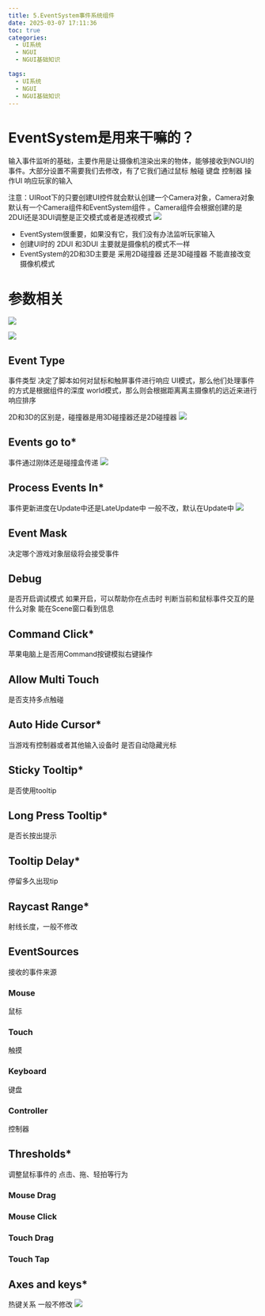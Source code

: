 ```yaml
---
title: 5.EventSystem事件系统组件
date: 2025-03-07 17:11:36
toc: true
categories:
  - UI系统
  - NGUI
  - NGUI基础知识

tags:
  - UI系统
  - NGUI
  - NGUI基础知识
---
```


# EventSystem是用来干嘛的？
输入事件监听的基础，主要作用是让摄像机渲染出来的物体，能够接收到NGUI的事件。大部分设置不需要我们去修改，有了它我们通过鼠标 触碰 键盘 控制器 操作UI 响应玩家的输入

注意：UIRoot下的只要创建UI控件就会默认创建一个Camera对象，Camera对象默认有一个Camera组件和EventSystem组件 。Camera组件会根据创建的是2DUI还是3DUI调整是正交模式或者是透视模式
![](5.EventSystem事件系统组件/file-20250310103828299.png)



- EventSystem很重要，如果没有它，我们没有办法监听玩家输入
- 创建UI时的 2DUI 和3DUI 主要就是摄像机的模式不一样
- EventSystem的2D和3D主要是 采用2D碰撞器 还是3D碰撞器 不能直接改变摄像机模式

# 参数相关


![](5.EventSystem事件系统组件/EventSystem相关参数%201.png)

![](5.EventSystem事件系统组件/file-20250310103901731.png)

## Event Type
事件类型
决定了脚本如何对鼠标和触屏事件进行响应
UI模式，那么他们处理事件的方式是根据组件的深度
world模式，那么则会根据距离离主摄像机的远近来进行响应排序

2D和3D的区别是，碰撞器是用3D碰撞器还是2D碰撞器
![](5.EventSystem事件系统组件/file-20250310104031516.png)

## Events go to*
事件通过刚体还是碰撞盒传递
![](5.EventSystem事件系统组件/file-20250310104043708.png)

## Process Events In*
事件更新进度在Update中还是LateUpdate中
一般不改，默认在Update中
![](5.EventSystem事件系统组件/file-20250310104103253.png)

## Event Mask
决定哪个游戏对象层级将会接受事件

## Debug
是否开启调试模式
如果开启，可以帮助你在点击时
判断当前和鼠标事件交互的是什么对象
能在Scene窗口看到信息

## Command Click*
苹果电脑上是否用Command按键模拟右键操作

## Allow Multi Touch
是否支持多点触碰

## Auto Hide Cursor*
当游戏有控制器或者其他输入设备时
是否自动隐藏光标

## Sticky Tooltip*
是否使用tooltip

## Long Press Tooltip*
是否长按出提示

## Tooltip Delay*
停留多久出现tip

## Raycast Range*
射线长度，一般不修改

## EventSources
接收的事件来源

### Mouse
鼠标

### Touch
触摸

### Keyboard
键盘

### Controller
控制器

## Thresholds*
调整鼠标事件的
点击、拖、轻拍等行为

### Mouse Drag

### Mouse Click

### Touch Drag

### Touch Tap

## Axes and keys*
热键关系
一般不修改
![](5.EventSystem事件系统组件/file-20250310104500127.png)


